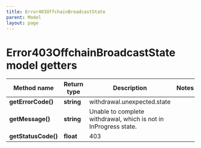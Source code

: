 ```yaml
---
title: Error403OffchainBroadcastState
parent: Model
layout: page
---
```


# Error403OffchainBroadcastState model getters

Method name | Return type | Description | Notes
------------ | ------------- | ------------- | -------------
**getErrorCode()** | **string** | withdrawal.unexpected.state |
**getMessage()** | **string** | Unable to complete withdrawal, which is not in InProgress state. |
**getStatusCode()** | **float** | 403 |

